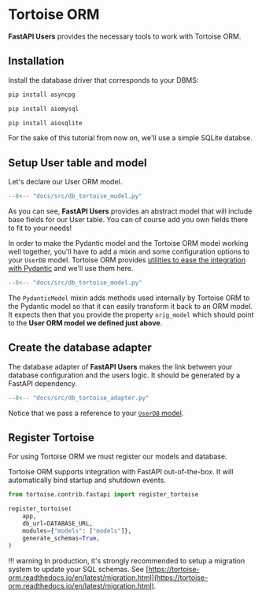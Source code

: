 # Tortoise ORM

**FastAPI Users** provides the necessary tools to work with Tortoise ORM.

## Installation

Install the database driver that corresponds to your DBMS:

```sh
pip install asyncpg
```

```sh
pip install aiomysql
```

```sh
pip install aiosqlite
```

For the sake of this tutorial from now on, we'll use a simple SQLite databse.

## Setup User table and model

Let's declare our User ORM model.

```py hl_lines="18 19"
--8<-- "docs/src/db_tortoise_model.py"
```

As you can see, **FastAPI Users** provides an abstract model that will include base fields for our User table. You can of course add you own fields there to fit to your needs!

In order to make the Pydantic model and the Tortoise ORM model working well together, you'll have to add a mixin and some configuration options to your `UserDB` model. Tortoise ORM provides [utilities to ease the integration with Pydantic](https://tortoise-orm.readthedocs.io/en/latest/contrib/pydantic.html) and we'll use them here.

```py hl_lines="22 23 24 25 26"
--8<-- "docs/src/db_tortoise_model.py"
```

The `PydanticModel` mixin adds methods used internally by Tortoise ORM to the Pydantic model so that it can easily transform it back to an ORM model. It expects then that you provide the property `orig_model` which should point to the **User ORM model we defined just above**.

## Create the database adapter

The database adapter of **FastAPI Users** makes the link between your database configuration and the users logic. It should be generated by a FastAPI dependency.

```py hl_lines="8 9"
--8<-- "docs/src/db_tortoise_adapter.py"
```

Notice that we pass a reference to your [`UserDB` model](../models.md).

## Register Tortoise

For using Tortoise ORM we must register our models and database.

Tortoise ORM supports integration with FastAPI out-of-the-box. It will automatically bind startup and shutdown events.

```py
from tortoise.contrib.fastapi import register_tortoise

register_tortoise(
    app,
    db_url=DATABASE_URL,
    modules={"models": ["models"]},
    generate_schemas=True,
)
```

!!! warning
    In production, it's strongly recommended to setup a migration system to update your SQL schemas. See [https://tortoise-orm.readthedocs.io/en/latest/migration.html](https://tortoise-orm.readthedocs.io/en/latest/migration.html).

